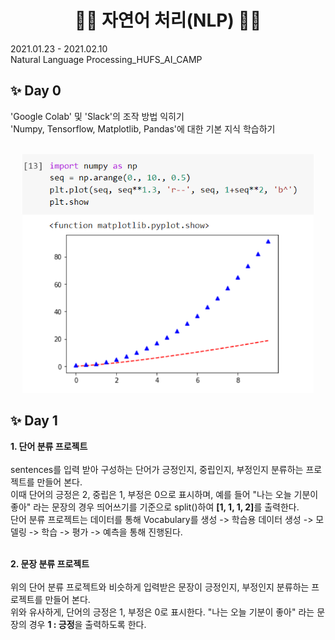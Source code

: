 <h1 align="center"> 🙌🏻 자연어 처리(NLP) 🙌🏻 </h1>
2021.01.23 - 2021.02.10 <br>
Natural Language Processing_HUFS_AI_CAMP

## ✨ Day 0

'Google Colab' 및 'Slack'의 조작 방법 익히기 <br>
'Numpy, Tensorflow, Matplotlib, Pandas'에 대한 기본 지식 학습하기<br><br>
<p align="center"><img src = "Data/images/day1.PNG" alt="day1" width = "466" height = "382"></p>

## ✨ Day 1

<b>1. 단어 분류 프로젝트</b><br><br>
sentences를 입력 받아 구성하는 단어가 긍정인지, 중립인지, 부정인지 분류하는 프로젝트를 만들어 본다. <br>
이때 단어의 긍정은 2, 중립은 1, 부정은 0으로 표시하며, 예를 들어 "나는 오늘 기분이 좋아" 라는 문장의 경우 띄어쓰기를 기준으로 split()하여 <b>[1, 1, 1, 2]</b>를 출력한다.<br>
단어 분류 프로젝트는 데이터를 통해 Vocabulary를 생성 -> 학습용 데이터 생성 -> 모델링 -> 학습 -> 평가 -> 예측을 통해 진행된다.<br><br>

<b>2. 문장 분류 프로젝트</b><br><br>
위의 단어 분류 프로젝트와 비슷하게 입력받은 문장이 긍정인지, 부정인지 분류하는 프로젝트를 만들어 본다.<br>
위와 유사하게, 단어의 긍정은 1, 부정은 0로 표시한다. "나는 오늘 기분이 좋아" 라는 문장의 경우 <b>1 : 긍정</b>을 출력하도록 한다.
